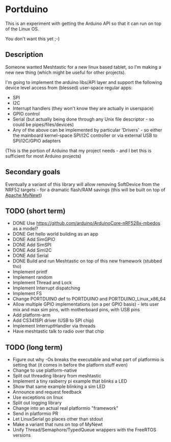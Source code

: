 # Portduino

This is an experiment with getting the Arduino API so that it can run on top of the Linux OS.

You don't want this yet ;-)

## Description

Someone wanted Meshtastic for a new linux based tablet, so I'm making a new new thing (which might be useful for other projects).

I'm going to implement the arduino libs/API layer and support the following device level access from (blessed) user-space regular apps:

- SPI
- I2C
- Interrupt handlers (they won't know they are actually in userspace)
- GPIO control
- Serial (but actually being done through any Unix file descriptor - so could be pipes/files/devices)
- Any of the above can be implemented by particular 'Drivers' - so either the mainboard kernel-space SPI/I2C controller or via external USB to SPI/I2C/GPIO adapters

(This is the portion of Arduino that my project needs - and I bet this is sufficient for most Arduino projects)

## Secondary goals

Eventually a variant of this library will allow removing SoftDevice from the NRF52 targets - for a dramatic flash/RAM savings (this will be built on top of [Apache MyNewt](https://mynewt.apache.org/))

## TODO (short term)

- DONE Use https://github.com/arduino/ArduinoCore-nRF528x-mbedos as a model?
- DONE Get hello world building as an app
- DONE Add SimGPIO
- DONE Add SimSPI
- DONE Add SimI2C
- DONE Add Serial
- DONE Build and run Meshtastic on top of this new framework (stubbed tho)
- Implement printf
- Implement random
- Implement Thread and Lock
- Implement Interrupt dispatching
- Implement FS
- Change PORTDUINO def to PORTDUINO and PORTDUINO_Linux_x86_64
- Allow multiple GPIO implementations (on a per GPIO basis) - lets user mix and max sim pins, with motherboard pins, with USB pins
- Add platform-arm
- Add CS341SPI driver (USB to SPI chip)
- Implement InterruptHandler via threads
- Have meshtastic talk to radio over that chip

## TODO (long term)

- Figure out why -Os breaks the executable and what part of platformio is setting that (it comes in before the platform stuff even)
- Change to use platform-native
- Split out threading library from meshtastic
- Implement a tiny rasberry pi example that blinks a LED
- Show that same example blinking a sim LED
- Announce and request feedback
- Use exceptions on linux
- Split out logging library
- Change into an actual real platformio "framework"
- Send in platformio PR
- Let LinuxSerial go places other than stdout
- Make a variant that runs on top of MyNewt
- Unify Thread/Semaphore/TypedQueue wrappers with the FreeRTOS versions
